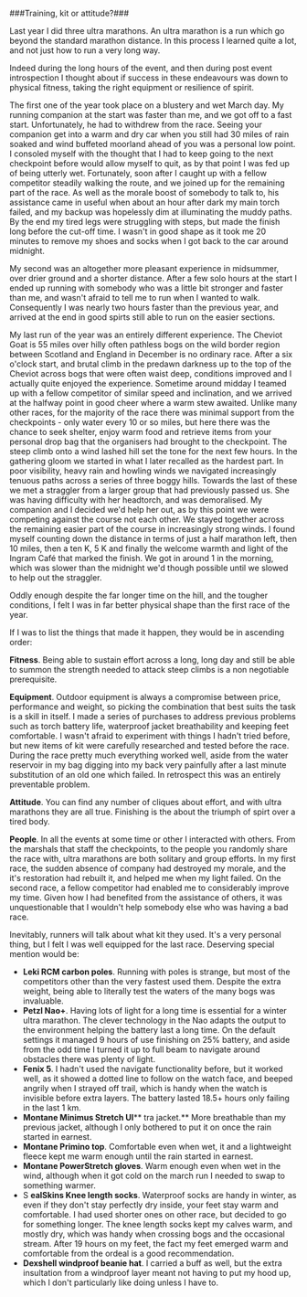 ###Training, kit or attitude?###

Last year I did three ultra marathons. An ultra marathon is a run which go beyond the standard marathon distance. In this process I learned quite a lot, and not just how to run a very long way.

Indeed during the long hours of the event, and then during post event introspection I thought about if success in these endeavours was down to physical fitness, taking the right equipment or resilience of spirit.

The first one of the year took place on a blustery and wet March day. My running companion at the start was faster than me, and we got off to a fast start. Unfortunately, he had to withdrew from the race. Seeing your companion get into a warm and dry car when you still had 30 miles of rain soaked and wind buffeted moorland ahead of you was a personal low point. I consoled myself with the thought that I had to keep going to the next checkpoint before would allow myself to quit, as by that point I was fed up of being utterly wet. Fortunately, soon after I caught up with a fellow competitor steadily walking the route, and we joined up for the remaining part of the race. As well as the morale boost of somebody to talk to, his assistance came in useful when about an hour after dark my main torch failed, and my backup was hopelessly dim at illuminating the muddy paths. By the end my tired legs were struggling with steps, but made the finish long before the cut-off time. I wasn&#39;t in good shape as it took me 20 minutes to remove my shoes and socks when I got back to the car around midnight.

My second was an altogether more pleasant experience in midsummer, over drier ground and a shorter distance. After a few solo hours at the start I ended up running with somebody who was a little bit stronger and faster than me, and wasn&#39;t afraid to tell me to run when I wanted to walk. Consequently I was nearly two hours faster than the previous year, and arrived at the end in good spirts still able to run on the easier sections.

My last run of the year was an entirely different experience. The Cheviot Goat is 55 miles over hilly often pathless bogs on the wild border region between Scotland and England in December is no ordinary race. After a six o&#39;clock start, and brutal climb in the predawn darkness up to the top of the Cheviot across bogs that were often waist deep, conditions improved and I actually quite enjoyed the experience. Sometime around midday I teamed up with a fellow competitor of similar speed and inclination, and we arrived at the halfway point in good cheer where a warm stew awaited. Unlike many other races, for the majority of the race there was minimal support from the checkpoints - only water every 10 or so miles, but here there was the chance to seek shelter, enjoy warm food and retrieve items from your personal drop bag that the organisers had brought to the checkpoint.  The steep climb onto a wind lashed hill set the tone for the next few hours. In the gathering gloom we started in what I later recalled as the hardest part. In poor visibility, heavy rain and howling winds we navigated increasingly tenuous paths across a series of three boggy hills. Towards the last of these we met a straggler from a larger group that had previously passed us. She was having difficulty with her headtorch, and was demoralised. My companion and I decided we&#39;d help her out, as by this point we were competing against the course not each other. We stayed together across the remaining easier part of the course in increasingly strong winds. I found myself counting down the distance in terms of just a half marathon left, then 10 miles, then a ten K, 5 K and finally the welcome warmth and light of the Ingram Café that marked the finish. We got in around 1 in the morning, which was slower than the midnight we&#39;d though possible until we slowed to help out the straggler.

Oddly enough despite the far longer time on the hill, and the tougher conditions, I felt I was in far better physical shape than the first race of the year.

If I was to list the things that made it happen, they would be in ascending order:

**Fitness**. Being able to sustain effort across a long, long day and still be able to summon the strength needed to attack steep climbs is a non negotiable prerequisite.

**Equipment**. Outdoor equipment is always a compromise between price, performance and weight, so picking the combination that best suits the task is a skill in itself. I made a series of purchases to address previous problems such as torch battery life, waterproof jacket breathability and keeping feet comfortable. I wasn&#39;t afraid to experiment with things I hadn&#39;t tried before, but new items of kit were carefully researched and tested before the race. During the race pretty much everything worked well, aside from the water reservoir in my bag digging into my back very painfully after a last minute substitution of an old one which failed. In retrospect this was an entirely preventable problem.

**Attitude**. You can find any number of cliques about effort, and with ultra marathons they are all true. Finishing is the about the triumph of spirt over a tired body.

**People**. In all the events at some time or other I interacted with others. From the marshals that staff the checkpoints, to the people you randomly share the race with, ultra marathons are both solitary and group efforts. In my first race, the sudden absence of company had destroyed  my morale, and the it&#39;s restoration had rebuilt it, and helped me when my light failed. On the second race, a fellow competitor had enabled me to considerably improve my time. Given how I had benefited from the assistance of others, it was unquestionable that I wouldn&#39;t help somebody else who was having a bad race.

Inevitably, runners will talk about what kit they used. It&#39;s a very personal thing, but I felt I was well equipped for the last race. Deserving special mention would be:

- **Leki RCM carbon poles**. Running with poles is strange, but most of the competitors other than the very fastest used them. Despite the extra weight, being able to literally test the waters of the many bogs was invaluable.
- **Petzl Nao+**. Having lots of light for a long time is essential for a winter ultra marathon. The clever technology in the Nao adapts the output to the environment helping the battery last a long time. On the default settings it managed 9 hours of use finishing on 25% battery, and aside from the odd time I turned it up to full beam to navigate around obstacles there was plenty of light.
- **Fenix 5**. I hadn&#39;t used the navigate functionality before, but it worked well, as it showed a dotted line to follow on the watch face, and beeped angrily when I strayed off trail, which is handy when the watch is invisible before extra layers. The battery lasted 18.5+ hours only failing in the last 1 km.
- **Montane Minimus Stretch Ul**** tra jacket.** More breathable than my previous jacket, although I only bothered to put it on once the rain started in earnest.
- **Montane Primino top**. Comfortable even when wet, it and a lightweight fleece kept me warm enough until the rain started in earnest.
- **Montane PowerStretch gloves**. Warm enough even when wet in the wind, although when it got cold on the march run I needed to swap to something warmer.
- S **ealSkins Knee length socks**. Waterproof socks are handy in winter, as even if they don&#39;t stay perfectly dry inside, your feet stay warm and comfortable. I had used shorter ones on other race, but decided to go for something longer. The knee length socks kept my calves warm, and mostly dry, which was handy when crossing bogs and the occasional stream. After 19 hours on my feet, the fact my feet emerged warm and comfortable from the ordeal is a good recommendation.
- **Dexshell windproof beanie hat**. I carried a buff as well, but the extra insultation from a windproof layer meant not having to put my hood up, which I don&#39;t particularly like doing unless I have to.